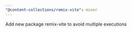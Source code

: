 ```yaml
---
"@content-collections/remix-vite": minor
---
```


Add new package remix-vite to avoid multiple executions
